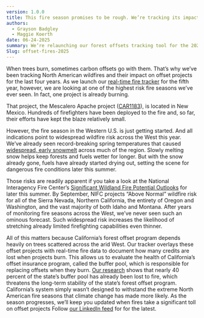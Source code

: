 ```yaml
---
version: 1.0.0
title: This fire season promises to be rough. We’re tracking its impact on offsets.
authors:
  - Grayson Badgley
  - Maggie Koerth
date: 06-24-2025
summary: We’re relaunching our forest offsets tracking tool for the 2025 North American fire season.
Slug: offset-fires-2025
---
```


When trees burn, sometimes carbon offsets go with them. That’s why we’ve been tracking North American wildfires and their impact on offset projects for the last four years. As we launch our [real-time fire tracker](https://carbonplan.org/research/forest-offsets-fires) for the fifth year, however, we are looking at one of the highest risk fire seasons we’ve ever seen. In fact, one project is already burning.

That project, the Mescalero Apache project ([CAR1183](https://carbonplan.org/research/offsets-db/projects/CAR1183)), is located in New Mexico. Hundreds of firefighters have been deployed to the fire and, so far, their efforts have kept the blaze relatively small.

However, the fire season in the Western U.S. is just getting started. And all indications point to widespread wildfire risk across the West this year. We’ve already seen record-breaking spring temperatures that caused [widespread, early snowmelt](https://www.drought.gov/drought-status-updates/special-snow-drought-update-rapid-snowmelt-2025-05-20) across much of the region. Slowly melting snow helps keep forests and fuels wetter for longer. But with the snow already gone, fuels have already started drying out, setting the scene for dangerous fire conditions later this summer.

Those risks are readily apparent if you take a look at the National Interagency Fire Center’s [Significant Wildland Fire Potential Outlooks](https://www.nifc.gov/nicc/predictive-services/outlooks) for later this summer. By September, NIFC projects “Above Normal” wildfire risk for all of the Sierra Nevada, Northern California, the entirety of Oregon and Washington, and the vast majority of both Idaho and Montana. After years of monitoring fire seasons across the West, we’ve never seen such an ominous forecast. Such widespread risk increases the likelihood of stretching already limited firefighting capabilities even thinner.

All of this matters because California’s forest offset program depends heavily on trees scattered across the arid West. Our tracker overlays these offset projects with real-time fire data to document how many credits are lost when projects burn. This allows us to evaluate the health of California’s offset insurance program, called the buffer pool, which is responsible for replacing offsets when they burn. [Our research](https://onlinelibrary.wiley.com/doi/full/10.1111/gcb.17599#gcb17599-fig-0001) shows that nearly 40 percent of the state’s buffer pool has already been lost to fire, which threatens the long-term stability of the state’s forest offset program. California’s system simply wasn’t designed to withstand the extreme North American fire seasons that climate change has made more likely. As the season progresses, we’ll keep you updated when fires take a significant toll on offset projects Follow [our LinkedIn feed](https://www.linkedin.com/company/carbonplan/) for for the latest.
